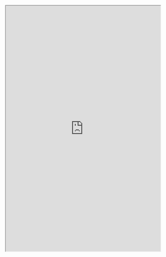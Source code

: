 <iframe src="https://drive.google.com/file/d/19CHoopYvPDRRPdqn7hT7-4tFhChR47Nn/preview" width="100%" height="800"></iframe>
